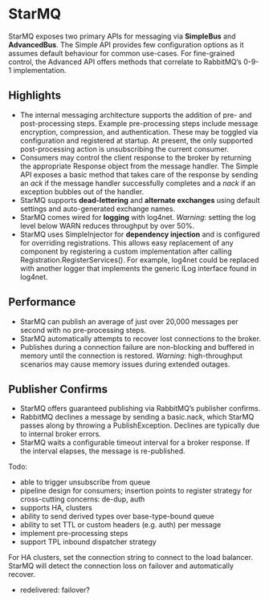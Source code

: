 StarMQ
======

StarMQ exposes two primary APIs for messaging via **SimpleBus** and **AdvancedBus**. The Simple API provides few configuration options as it assumes default behaviour for common use-cases. For fine-grained control, the Advanced API offers methods that correlate to RabbitMQ’s 0-9-1 implementation.

## Highlights
- The internal messaging architecture supports the addition of pre- and post-processing steps. Example pre-processing steps include message encryption, compression, and authentication. These may be toggled via configuration and registered at startup. At present, the only supported post-processing action is unsubscribing the current consumer.
- Consumers may control the client response to the broker by returning the appropriate Response object from the message handler. The Simple API exposes a basic method that takes care of the response by sending an _ack_ if the message handler successfully completes and a _nack_ if an exception bubbles out of the handler.
- StarMQ supports **dead-lettering** and **alternate exchanges** using default settings and auto-generated exchange names.
- StarMQ comes wired for **logging** with log4net. _Warning_: setting the log level below WARN reduces throughput by over 50%.
- StarMQ uses SimpleInjector for **dependency injection** and is configured for overriding registrations. This allows easy replacement of any component by registering a custom implementation after calling Registration.RegisterServices(). For example, log4net could be replaced with another logger that implements the generic ILog interface found in log4net.

## Performance
- StarMQ can publish an average of just over 20,000 messages per second with no pre-processing steps.
- StarMQ automatically attempts to recover lost connections to the broker.
- Publishes during a connection failure are non-blocking and buffered in memory until the connection is restored. _Warning_: high-throughput scenarios may cause memory issues during extended outages.

## Publisher Confirms
- StarMQ offers guaranteed publishing via RabbitMQ’s publisher confirms.
- RabbitMQ declines a message by sending a basic.nack, which StarMQ passes along by throwing a PublishException. Declines are typically due to internal broker errors.
- StarMQ waits a configurable timeout interval for a broker response. If the interval elapses, the message is re-published.

Todo:
- able to trigger unsubscribe from queue
- pipeline design for consumers; insertion points to register strategy for cross-cutting concerns: de-dup, auth
- supports HA, clusters
- ability to send derived types over base-type-bound queue
- ability to set TTL or custom headers (e.g. auth) per message
- implement pre-processing steps
- support TPL inbound dispatcher strategy

For HA clusters, set the connection string to connect to the load balancer. StarMQ will detect the connection loss on failover and automatically recover.

- redelivered: failover?

